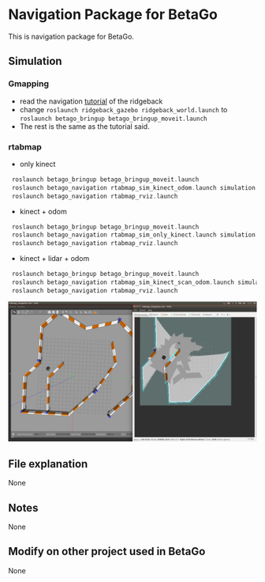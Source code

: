 # Navigation Package for BetaGo 
This is navigation package for BetaGo.
## Simulation
### Gmapping
- read the navigation [tutorial](http://www.clearpathrobotics.com/assets/guides/ridgeback/navigation.html) of the ridgeback
- change `roslaunch ridgeback_gazebo ridgeback_world.launch` to `roslaunch betago_bringup betago_bringup_moveit.launch`
- The rest is the same as the tutorial said.
### rtabmap
- only kinect
```asm
 roslaunch betago_bringup betago_bringup_moveit.launch
 roslaunch betago_navigation rtabmap_sim_kinect_odom.launch simulation:=true
 roslaunch betago_navigation rtabmap_rviz.launch
```
- kinect + odom
```asm
 roslaunch betago_bringup betago_bringup_moveit.launch
 roslaunch betago_navigation rtabmap_sim_only_kinect.launch simulation:=true
 roslaunch betago_navigation rtabmap_rviz.launch
```
- kinect + lidar + odom
```asm
 roslaunch betago_bringup betago_bringup_moveit.launch
 roslaunch betago_navigation rtabmap_sim_kinect_scan_odom.launch simulation:=true
 roslaunch betago_navigation rtabmap_rviz.launch
```
![kinect + lidar + odom mapping result](../media/rtabmap_3.png)

## File explanation
None
## Notes
None

## Modify on other project used in BetaGo
None

